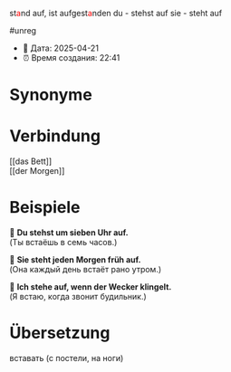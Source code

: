 st<span style="color:red">a</span>nd auf, ist aufgest<span style="color:red">a</span>nden
du - stehst auf
sie - steht auf

#unreg
- 📍 Дата: 2025-04-21
- ⏰ Время создания: 22:41
# Synonyme

# Verbindung 
[[das Bett]]  
[[der Morgen]]
# Beispiele
🔹 **Du stehst um sieben Uhr auf.**  
(Ты встаёшь в семь часов.)

🔹 **Sie steht jeden Morgen früh auf.**  
(Она каждый день встаёт рано утром.)

🔹 **Ich stehe auf, wenn **der Wecker** klingelt.**  
(Я встаю, когда звонит будильник.)
# Übersetzung
вставать (с постели, на ноги)